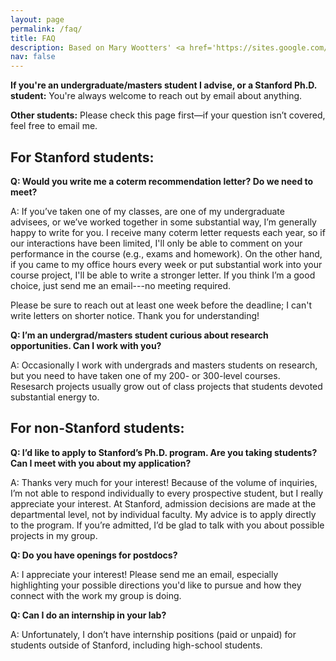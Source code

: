 ```yaml
---
layout: page
permalink: /faq/
title: FAQ
description: Based on Mary Wootters' <a href='https://sites.google.com/site/marywootters/faq?authuser=0'>FAQ</a>.
nav: false
---
```


**If you're an undergraduate/masters student I advise, or a Stanford Ph.D. student:**
You're always welcome to reach out by email about anything.

**Other students:** Please check this page first—if your question isn’t covered, feel free to email me.

## For Stanford students:

**Q: Would you write me a coterm recommendation letter? Do we need to meet?**

A: If you’ve taken one of my classes, are one of my undergraduate advisees, or we’ve worked together in some substantial way, I’m generally happy to write for you. I receive many coterm letter requests each year, so if our interactions have been limited, I'll only be able to comment on your performance in the course (e.g., exams and homework). On the other hand, if you came to my office hours every week or put substantial work into your course project, I'll be able to write a stronger letter. If you think I’m a good choice, just send me an email---no meeting required.

Please be sure to reach out at least one week before the deadline; I can't write letters on shorter notice. Thank you for understanding!


**Q: I’m an undergrad/masters student curious about research opportunities. Can I work with you?**

A: Occasionally I work with undergrads and masters students on research, but you need to have taken one of my 200- or 300-level courses. Resesarch projects usually grow out of class projects that students devoted substantial energy to.

## For non-Stanford students:
**Q: I’d like to apply to Stanford’s Ph.D. program. Are you taking students? Can I meet with you about my application?**

A: Thanks very much for your interest! Because of the volume of inquiries, I’m not able to respond individually to every prospective student, but I really appreciate your interest. At Stanford, admission decisions are made at the departmental level, not by individual faculty. My advice is to apply directly to the program. If you’re admitted, I’d be glad to talk with you about possible projects in my group.

**Q: Do you have openings for postdocs?**

A: I appreciate your interest! Please send me an email, especially highlighting your possible directions you'd like to pursue and how they connect with the work my group is doing.


**Q: Can I do an internship in your lab?**

A: Unfortunately, I don’t have internship positions (paid or unpaid) for students outside of Stanford, including high-school students.